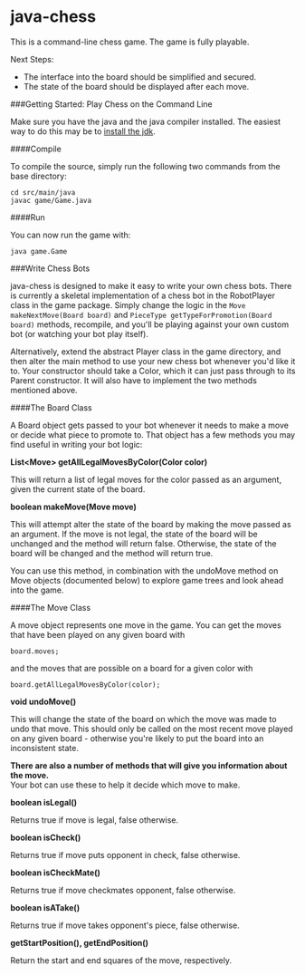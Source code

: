 java-chess
==========
This is a command-line chess game.  The game is fully playable.  

Next Steps:
* The interface into the board should be simplified and secured.
* The state of the board should be displayed after each move.

###Getting Started: Play Chess on the Command Line

Make sure you have the java and the java compiler installed.  The easiest way to do this may be to [install the jdk](http://docs.oracle.com/javase/7/docs/webnotes/install/).

####Compile

To compile the source, simply run the following two commands from the base directory:

```
cd src/main/java
javac game/Game.java
```

####Run

You can now run the game with: 

```java game.Game```

###Write Chess Bots

java-chess is designed to make it easy to write your own chess bots.  There is currently a skeletal implementation of a chess bot in the RobotPlayer class in the game package.  Simply change the logic in the `Move makeNextMove(Board board)` and `PieceType getTypeForPromotion(Board board)` methods, recompile, and you'll be playing against your own custom bot (or watching your bot play itself).  

Alternatively, extend the abstract Player class in the game directory, and then alter the main method to use your new chess bot whenever you'd like it to.  Your constructor should take a Color, which it can just pass through to its Parent constructor.  It will also have to implement the two methods mentioned above.

####The Board Class

A Board object gets passed to your bot whenever it needs to make a move or decide what piece to promote to.  That object has a few methods you may find useful in writing your bot logic:

**List\<Move\> getAllLegalMovesByColor(Color color)**

This will return a list of legal moves for the color passed as an argument, given the current state of the board.

**boolean makeMove(Move move)**

This will attempt alter the state of the board by making the move passed as an argument.  If the move is not legal, the state of the board will be unchanged and the method will return false.  Otherwise, the state of the board will be changed and the method will return true.

You can use this method, in combination with the undoMove method on Move objects (documented below) to explore game trees and look ahead into the game.

####The Move Class

A move object represents one move in the game. You can get the moves that have been played on any given board with 

`board.moves;`

and the moves that are possible on a board for a given color with

`board.getAllLegalMovesByColor(color);`

**void undoMove()**

This will change the state of the board on which the move was made to undo that move.  This should only be called on the most recent move played on any given board - otherwise you're likely to put the board into an inconsistent state.

**There are also a number of methods that will give you information about the move.**  
Your bot can use these to help it decide which move to make.

**boolean isLegal()**

Returns true if move is legal, false otherwise.

**boolean isCheck()**

Returns true if move puts opponent in check, false otherwise.

**boolean isCheckMate()**

Returns true if move checkmates opponent, false otherwise.

**boolean isATake()**

Returns true if move takes opponent's piece, false otherwise.

**getStartPosition(), getEndPosition()**

Return the start and end squares of the move, respectively.
